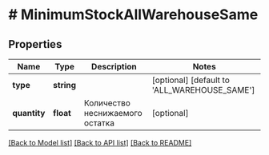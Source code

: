 # # MinimumStockAllWarehouseSame

## Properties

Name | Type | Description | Notes
------------ | ------------- | ------------- | -------------
**type** | **string** |  | [optional] [default to 'ALL_WAREHOUSE_SAME']
**quantity** | **float** | Количество неснижаемого остатка | [optional]

[[Back to Model list]](../../README.md#models) [[Back to API list]](../../README.md#endpoints) [[Back to README]](../../README.md)
